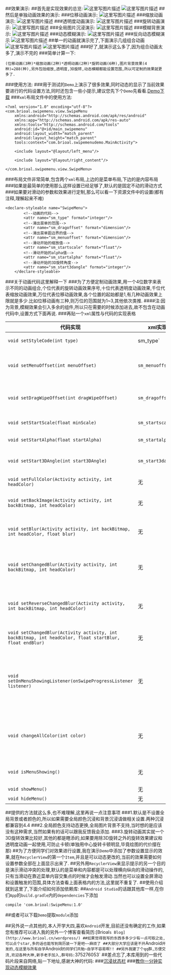 ##效果演示:
##首先是实现效果的总览:
![这里写图片描述](https://github.com/Brioal/SwipeMenuDemo/blob/master/art/summary1.png)
![这里写图片描述](https://github.com/Brioal/SwipeMenuDemo/blob/master/art/summary2.png)
##然后是单独动画效果的演示:
###位移动画演示:
![这里写图片描述](https://github.com/Brioal/SwipeMenuDemo/blob/master/art/1.gif)
###缩放动画演示:
![这里写图片描述](https://github.com/Brioal/SwipeMenuDemo/blob/master/art/2.gif)
###透明度动画演示:
![这里写图片描述](https://github.com/Brioal/SwipeMenuDemo/blob/master/art/3.gif)
###旋转动画演示:
![这里写图片描述](https://github.com/Brioal/SwipeMenuDemo/blob/master/art/4.gif)
###全局图片沉浸演示:
![这里写图片描述](https://github.com/Brioal/SwipeMenuDemo/blob/master/art/5.gif)
###模糊背景演示:
![这里写图片描述](https://github.com/Brioal/SwipeMenuDemo/blob/master/art/6.gif)
###动态模糊演示:
![这里写图片描述](https://github.com/Brioal/SwipeMenuDemo/blob/master/art/7.gif)
###反向动态模糊演示
![这里写图片描述](https://github.com/Brioal/SwipeMenuDemo/blob/master/art/8.gif)
##单一的动画就演示完了,下面演示几组组合动画
![这里写图片描述](https://github.com/Brioal/SwipeMenuDemo/blob/master/art/9.gif)
![这里写图片描述](https://github.com/Brioal/SwipeMenuDemo/blob/master/art/10.gif)
###好了,就演示这么多了,因为组合动画太多了,演示不完的
###简单计算一下:
```
(位移动画(3种)*缩放动画(2种)*透明动画(2种)*旋转动画(6种),图片背景效果(4种)=288(种),另外包括缩放,透明度,3D旋转,动态模糊都能设置范围,所以可定制的效果就更多了.

```
###使用方法:
###用于测试的`Demo`上演示了很多效果,同时动态的显示了当前效果要进行的代码设置方法,同时还包含一些小提示,建议您先下个`Demo`先看看.[Demo下载](http://www.brioal.cn/apks/SwipeMenuDemo.apk)
###`xml`布局文件中的使用方法:
```
<?xml version="1.0" encoding="utf-8"?>
<com.brioal.swipemenu.view.SwipeMenu
    xmlns:android="http://schemas.android.com/apk/res/android"
    xmlns:app="http://schemas.android.com/apk/res-auto"
    xmlns:tools="http://schemas.android.com/tools"
    android:id="@+id/main_swipemenu"
    android:layout_width="match_parent"
    android:layout_height="match_parent"
    tools:context="com.brioal.swipemenudemo.MainActivity">

    <include layout="@layout/left_menu"/>

    <include layout="@layout/right_content"/>

</com.brioal.swipemenu.view.SwipeMenu>

```
###布局文件非常简单,包含两个`xml`布局,上边的是菜单布局,下边的是内容布局
###如果是最简单的使用那么这样设置已经足够了,默认的是固定不动的滑动方式
###如果要对滑动的参数和效果进行定制,那么可以看一下资源文件中的设置(都有注释,理解起来不难)
```
<declare-styleable name="SwipeMenu">
        <!--动画的代码-->
        <attr name="sm_type" format="integer"/>
        <!--滑出菜单的范围-->
        <attr name="sm_dragoffset" format="dimension"/>
        <!--滑出菜单距边界的值-->
        <attr name="sm_menuoffset" format="dimension"/>
        <!--滑动开始的缩放值-->
        <attr name="sm_startscale" format="float"/>
        <!--滑动开始的alpha值-->
        <attr name="sm_startalpha" format="float"/>
        <!--滑动开始的3D旋转角度-->
        <attr name="sm_start3dangle" format="integer"/>
    </declare-styleable>
```
###关于动画代码这里解释一下
###为了方便定制动画效果,用一个4位数字来表示不同的动画组合,个位代表的旋转动画效果序号,十位代表透明度动画效果,千位代表缩放动画效果,万位代表位移动画效果,各个位置的起始都是1,有几种动画效果上限就是多少.比如位移动画有三种,则万位的范围就为1~3,其他依次类推.
####注:因为背景,模糊效果会引入多余的组件,所以只在需要的时候添加进去,故不包含在动画代码中,设置方式下面再说.
###再贴一个`xml`属性与代码的实现表格

代码实现|xml实现|功能
--|--|--
`void setStyleCode(int type)`|sm_type`|设置动画效果代码
`void setMenuOffset(int menuOffset)`|`sm_menuoffset`|设置拉出菜单距离右边界的距离
`void setDragWipeOffset(int dragWipeOffset)`|`sm_dragoffset`|设置触发滑动的范围,为0则是全屏
`void setStartScale(float minScale)`|`sm_startscale`|设置起始缩放
`void setStartAlpha(float startAlpha)`|`sm_startalpha`|设置起始透明度
`void setStart3DAngle(int start3DAngle)`|`sm_start3dangle`|设置起始3D旋转角度
`void setFullColor(Activity activity, int headColor)`|无|设置全局颜色
`void setBackImage(Activity activity, int backBitmap, int headColor)`|无|设置全局图片背景并沉浸
`void setBlur(Activity activity, int backBitmap, int headColor, float blur)`|无|设置全局模糊背景并指定模糊程度
`void setChangedBlur(Activity activity, int backBitmap, int headColor)`|无|设置全局动态模糊(范围默认0~25f)
`void setReverseChangedBlur(Activity activity, int backBitmap, int headColor)`|无|设置反向动态模糊背景(范围默认0~25f)
`void setChangedBlur(Activity activity, int backBitmap, int headColor, float startBlur, float endBlur)`|无|设置指定范围的动态模糊
`void setOnMenuShowingListener(onSwipeProgressListener listener)`|无|设置滑动监听,回调获取菜单从隐藏到显示的进度,范围(0~1.0f)
`void changeAllColor(int color)`|无|改变全局颜色(需要先设置全局颜色否则报错)
`void isMenuShowing()`|无|返回当前菜单是否显示
`void showMenu()`|无|显示菜单
`void hideMenu()`|无|隐藏菜单

##提供的方法就这么多,也不难理解,这里再说一点注意事项
###1.默认是不设置全局背景或者颜色的,所以如果需要全局颜色沉浸和背景沉浸请做相关设置.两种沉浸都兼容到4.4
###2.全局颜色支持动态更换,全局图片背景不支持,当时想的是应该没有这种需求,当然如果有的话可以跟我反馈我会添加.
###3.旋转动画其实就一个3D旋转效果比较好,其他的都是瞎添的,如果要用除3D旋转之外的旋转效果建议和透明度动画一起使用,可防止卡顿(单独用中心旋转卡顿明显,毕竟绘图的代价摆在那)
##为了方便同学们对效果进行设置,我在演示`Demo`中添加了参数设置显示的效果,就在`RecyclerView`的第一个`Item`,并且是可以动态更改的,当前的效果需要如何设置参数全部在上面显示出来了.
##另外用`RecyclerView`来显示提示的另一个目的是演示滑动冲突的处理,默认的是菜单和内容都是可以处理横向纵向的滑动操作的,只有当滑动在靠近菜单内容交集点的时候才会触发滑动.当然也可以设置全屏滑动和设置触发的范围,具体方法查看上面表格内的方法,这里就不重复了.
##使用介绍就到这里了,下面介绍如何添加依赖库:
##`Android Studio`的话跟其他库一样,在你们`App`的`build.gradle`内的`dependencies`下添加
```
compile 'com.brioal:SwipeMenu:1.0'
```
##或者可以下载`Demo`提取`module`添加

##另外说一点其他的,本人开学大四,喜欢`Android`开发,目前还没有确定的工作,如果您有推荐可以进入我的另外一个博客查看简历:[Brioal`s Blog](http://www.brioal.cn/wordpress/)
##如果觉得我写的东西多多少少有一点可取之处,可以点个star,多的话也能写到简历装一下是吧~~麻烦了
##大部分大学应该是不开`Android`开发的,在这里与所有自学`Android`的同学们共勉~自学不容易啊!!
##另外我建了个qq群,方便交流,欢迎各种大神,新手老手加入,群号码:`375276053`
##差点忘了,本库用到的一些代码片段来自网络,贴一下地址,感谢大神的代码:
###[沉浸状态栏](https://github.com/laobie/StatusBarUtil)
###[教你一分钟实现动态模糊效果](http://mp.weixin.qq.com/s?__biz=MzA5MzI3NjE2MA==&mid=2650236619&idx=1&sn=7f4f97babcad9f62607e544efaf2d86e&scene=23&srcid=0809CmU7E9JVZ0ZIyCvG4nLh#rd)
